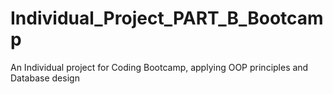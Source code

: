 # Individual_Project_PART_B_Bootcamp
An Individual project for Coding Bootcamp, applying OOP principles and Database design
